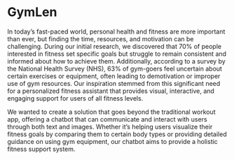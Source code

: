 # GymLen

In today’s fast-paced world, personal health and fitness are more important than ever, but finding the time, resources, and motivation can be challenging.
During our initial research, we discovered that 70% of people interested in fitness set specific goals but struggle to remain consistent and informed about 
how to achieve them. Additionally, according to a survey by the National Health Survey (NHS), 63% of gym-goers feel uncertain about certain exercises or 
equipment, often leading to demotivation or improper use of gym resources. Our inspiration stemmed from this significant need for a personalized fitness 
assistant that provides visual, interactive, and engaging support for users of all fitness levels.

We wanted to create a solution that goes beyond the traditional workout app, offering a chatbot that can communicate and interact with users through both
text and images. Whether it’s helping users visualize their fitness goals by comparing them to certain body types or providing detailed guidance on using
gym equipment, our chatbot aims to provide a holistic fitness support system.
